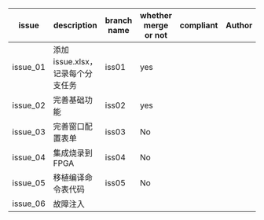 | issue    | description                      | branch name | whether merge or not | compliant | Author | finish date |
| -------- | -------------------------------- | ----------- | -------------------- | --------- | ------ | ----------- |
| issue_01 | 添加issue.xlsx，记录每个分支任务 | iss01       | yes                  |           |        | 2023/6/15   |
| issue_02 | 完善基础功能                     | iss02       | yes                  |           |        | 2023/10/31  |
| issue_03 | 完善窗口配置表单                 | iss03       | No                   |           |        | 正在完成    |
| issue_04 | 集成烧录到FPGA                   | iss04       | No                   |           |        | 正在完成    |
| issue_05 | 移植编译命令表代码               | iss05       | No                   |           |        | 正在完成    |
| issue_06 | 故障注入                         |             |                      |           |        |             |

